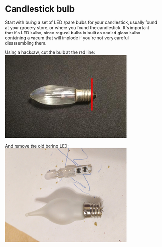 # Candlestick bulb

Start with buing a set of LED spare bulbs for your candlestick, usually found at your grocery store, or where you found the candlestick.
It's important that it's LED bulbs, since regural bulbs is built as sealed glass bulbs containing a vacum that will implode if you're not very careful disassembling them.

Using a hacksaw, cut the bulb at the red line:  
![image of light bulb](images/bulb.jpg)

And remove the old boring LED:  
<img src="images/cut_bulb.jpg" width="400">
